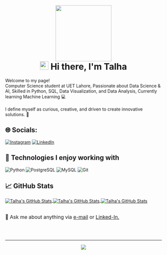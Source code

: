 <h1 align="center">
  <img  src="https://media.giphy.com/media/WUlplcMpOCEmTGBtBW/giphy.gif" width="180"><br>
<img src="https://raw.githubusercontent.com/blackcater/blackcater/main/images/Hi.gif" height="27" />
 Hi there, I'm Talha 
</h1>

<p>Welcome to my page! </br>
Computer Science student at UET Lahore, Passionate about Data Science & AI, Skilled in Python, SQL, Data Visualization, and Data Analysis, Currently learning Machine Learning 💻 
<br><br>
I define myself as curious, creative, and driven to create innovative solutions. 🚀
<br>

## 🌐 Socials:
[![Instagram](https://img.shields.io/badge/Instagram-%23E4405F.svg?logo=Instagram&logoColor=white)](https://www.instagram.com/_talha_o1/) [![LinkedIn](https://img.shields.io/badge/LinkedIn-%230077B5.svg?logo=linkedin&logoColor=white)](https://www.linkedin.com/in/muhammadtaalhaa/)
<br>
<h2> 🔧 Technologies I enjoy working with</h2>

![Python](https://img.shields.io/badge/-Python-000000?style=for-the-badge&logo=Python)
![PostgreSQL](https://img.shields.io/badge/-PostgreSQL-000000?style=for-the-badge&logo=PostgreSQL)
![MySQL](https://img.shields.io/badge/-MySQL-000000?style=for-the-badge&logo=MySQL&logoColor=47A248)
![Git](https://img.shields.io/badge/-Git-000000?style=for-the-badge&logo=Git&logoColor=F05032)
<br>

<h2>📈 GitHub Stats</h2>

<a href="https://github.com/RanaTalha04/RanaTalha04">
  <img align="center" src="https://github-readme-stats.vercel.app/api?username=RanaTalha04&show_icons=true&line_height=27&count_private=true&layout=compact&bg_color=30,e690c6,7063a5&title_color=fff&text_color=fff&hide=contribs" alt="Talha's GitHub Stats" />
  <img align="center" src="https://github-readme-stats.vercel.app/api/top-langs/?username=RanaTalha04&theme=dark&hide_border=false&include_all_commits=true&count_private=true&layout=compact"
alt="Talha's GitHub Stats" />
  <img align="center" src="https://nirzak-streak-stats.vercel.app/?user=RanaTalha04&theme=dark&hide_border=false" alt="Talha's GitHub Stats" />
</a>

<br/>
<br/>
<p style="font-size:16px">
💬 Ask me about anything via <a href="mailto:muhammadtalhashahid2005@gmail.com">e-mail</a> or <a href="https://www.linkedin.com/in/muhammadtaalhaa/" target="_blank">Linked-In.</a><br>

</p>

<br>
<br>
<hr>
<p align="center">
  <a href="https://github.com/RanaTalha04/RanaTalha04">
  <img align="center" src="https://img.shields.io/badge/CREATED%20BY-TALHA-lightgrey?style=for-the-badge" />
</a>

</p>
<br>

